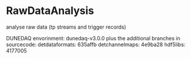# RawDataAnalysis
analyse raw data (tp streams and trigger records)

DUNEDAQ envorinment:
dunedaq-v3.0.0 plus the additional branches in sourcecode:
detdataformats: 635affb
detchannelmaps: 4e9ba28
hdf5libs: 4177005